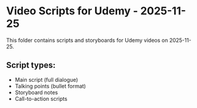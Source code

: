 # Video Scripts for Udemy - 2025-11-25

This folder contains scripts and storyboards for Udemy videos on 2025-11-25.

## Script types:
- Main script (full dialogue)
- Talking points (bullet format)
- Storyboard notes
- Call-to-action scripts
